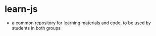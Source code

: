 # learn-js

- a common repository for learning materials and code, to be used by students in both groups
